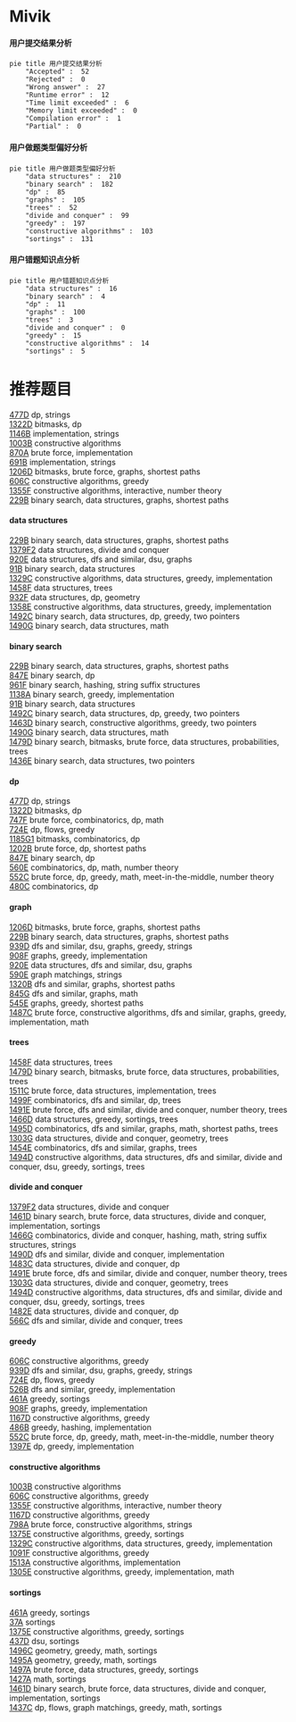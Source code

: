 # Mivik
<!-- tabs:start -->
#### **用户提交结果分析**

```mermaid
pie title 用户提交结果分析
    "Accepted" :  52
    "Rejected" :  0
    "Wrong answer" :  27
    "Runtime error" :  12
    "Time limit exceeded" :  6
    "Memory limit exceeded" :  0
    "Compilation error" :  1
    "Partial" :  0
```
#### **用户做题类型偏好分析**

```mermaid
pie title 用户做题类型偏好分析
    "data structures" :  210
    "binary search" :  182
    "dp" :  85
    "graphs" :  105
    "trees" :  52
    "divide and conquer" :  99
    "greedy" :  197
    "constructive algorithms" :  103
    "sortings" :  131
```
#### **用户错题知识点分析**

```mermaid
pie title 用户错题知识点分析
    "data structures" :  16
    "binary search" :  4
    "dp" :  11
    "graphs" :  100
    "trees" :  3
    "divide and conquer" :  0
    "greedy" :  15
    "constructive algorithms" :  14
    "sortings" :  5
```
<!-- tabs:end -->
# 推荐题目
[477D](http://codeforces.com/problemset/problem/477/D)		dp,
                        strings		  
[1322D](http://codeforces.com/problemset/problem/1322/D)		bitmasks,
                        dp		  
[1146B](http://codeforces.com/problemset/problem/1146/B)		implementation,
                        strings		  
[1003B](http://codeforces.com/problemset/problem/1003/B)		constructive algorithms		  
[870A](http://codeforces.com/problemset/problem/870/A)		brute force,
                        implementation		  
[691B](http://codeforces.com/problemset/problem/691/B)		implementation,
                        strings		  
[1206D](https://codeforces.com/contest/1206/problem/D)		bitmasks,
                        brute force,
                        graphs,
                        shortest paths		  
[606C](https://codeforces.com/contest/606/problem/C)		constructive algorithms,
                        greedy		  
[1355F](http://codeforces.com/problemset/problem/1355/F)		constructive algorithms,
                        interactive,
                        number theory		  
[229B](http://codeforces.com/problemset/problem/229/B)		binary search,
                        data structures,
                        graphs,
                        shortest paths		  
<!-- tabs:start -->
#### **data structures**
[229B](http://codeforces.com/problemset/problem/229/B)		binary search,
                        data structures,
                        graphs,
                        shortest paths		  
[1379F2](http://codeforces.com/problemset/problem/1379/F2)		data structures,
                        divide and conquer		  
[920E](http://codeforces.com/problemset/problem/920/E)		data structures,
                        dfs and similar,
                        dsu,
                        graphs		  
[91B](http://codeforces.com/problemset/problem/91/B)		binary search,
                        data structures		  
[1329C](http://codeforces.com/problemset/problem/1329/C)		constructive algorithms,
                        data structures,
                        greedy,
                        implementation		  
[1458F](http://codeforces.com/problemset/problem/1458/F)		data structures,
                        trees		  
[932F](http://codeforces.com/problemset/problem/932/F)		data structures,
                        dp,
                        geometry		  
[1358E](http://codeforces.com/problemset/problem/1358/E)		constructive algorithms,
                        data structures,
                        greedy,
                        implementation		  
[1492C](http://codeforces.com/problemset/problem/1492/C)		binary search,
                        data structures,
                        dp,
                        greedy,
                        two pointers		  
[1490G](http://codeforces.com/problemset/problem/1490/G)		binary search,
                        data structures,
                        math		  
#### **binary search**
[229B](http://codeforces.com/problemset/problem/229/B)		binary search,
                        data structures,
                        graphs,
                        shortest paths		  
[847E](http://codeforces.com/problemset/problem/847/E)		binary search,
                        dp		  
[961F](http://codeforces.com/problemset/problem/961/F)		binary search,
                        hashing,
                        string suffix structures		  
[1138A](http://codeforces.com/problemset/problem/1138/A)		binary search,
                        greedy,
                        implementation		  
[91B](http://codeforces.com/problemset/problem/91/B)		binary search,
                        data structures		  
[1492C](http://codeforces.com/problemset/problem/1492/C)		binary search,
                        data structures,
                        dp,
                        greedy,
                        two pointers		  
[1463D](http://codeforces.com/problemset/problem/1463/D)		binary search,
                        constructive algorithms,
                        greedy,
                        two pointers		  
[1490G](http://codeforces.com/problemset/problem/1490/G)		binary search,
                        data structures,
                        math		  
[1479D](http://codeforces.com/problemset/problem/1479/D)		binary search,
                        bitmasks,
                        brute force,
                        data structures,
                        probabilities,
                        trees		  
[1436E](http://codeforces.com/problemset/problem/1436/E)		binary search,
                        data structures,
                        two pointers		  
#### **dp**
[477D](http://codeforces.com/problemset/problem/477/D)		dp,
                        strings		  
[1322D](http://codeforces.com/problemset/problem/1322/D)		bitmasks,
                        dp		  
[747F](http://codeforces.com/problemset/problem/747/F)		brute force,
                        combinatorics,
                        dp,
                        math		  
[724E](http://codeforces.com/problemset/problem/724/E)		dp,
                        flows,
                        greedy		  
[1185G1](http://codeforces.com/problemset/problem/1185/G1)		bitmasks,
                        combinatorics,
                        dp		  
[1202B](http://codeforces.com/problemset/problem/1202/B)		brute force,
                        dp,
                        shortest paths		  
[847E](http://codeforces.com/problemset/problem/847/E)		binary search,
                        dp		  
[560E](https://codeforces.com/contest/560/problem/E)		combinatorics,
                        dp,
                        math,
                        number theory		  
[552C](http://codeforces.com/problemset/problem/552/C)		brute force,
                        dp,
                        greedy,
                        math,
                        meet-in-the-middle,
                        number theory		  
[480C](https://codeforces.com/contest/480/problem/C)		combinatorics,
                        dp		  
#### **graph**
[1206D](https://codeforces.com/contest/1206/problem/D)		bitmasks,
                        brute force,
                        graphs,
                        shortest paths		  
[229B](http://codeforces.com/problemset/problem/229/B)		binary search,
                        data structures,
                        graphs,
                        shortest paths		  
[939D](http://codeforces.com/problemset/problem/939/D)		dfs and similar,
                        dsu,
                        graphs,
                        greedy,
                        strings		  
[908F](http://codeforces.com/problemset/problem/908/F)		graphs,
                        greedy,
                        implementation		  
[920E](http://codeforces.com/problemset/problem/920/E)		data structures,
                        dfs and similar,
                        dsu,
                        graphs		  
[590E](http://codeforces.com/problemset/problem/590/E)		graph matchings,
                        strings		  
[1320B](http://codeforces.com/problemset/problem/1320/B)		dfs and similar,
                        graphs,
                        shortest paths		  
[845G](http://codeforces.com/problemset/problem/845/G)		dfs and similar,
                        graphs,
                        math		  
[545E](http://codeforces.com/problemset/problem/545/E)		graphs,
                        greedy,
                        shortest paths		  
[1487C](http://codeforces.com/problemset/problem/1487/C)		brute force,
                        constructive algorithms,
                        dfs and similar,
                        graphs,
                        greedy,
                        implementation,
                        math		  
#### **trees**
[1458F](http://codeforces.com/problemset/problem/1458/F)		data structures,
                        trees		  
[1479D](http://codeforces.com/problemset/problem/1479/D)		binary search,
                        bitmasks,
                        brute force,
                        data structures,
                        probabilities,
                        trees		  
[1511C](http://codeforces.com/problemset/problem/1511/C)		brute force,
                        data structures,
                        implementation,
                        trees		  
[1499F](http://codeforces.com/problemset/problem/1499/F)		combinatorics,
                        dfs and similar,
                        dp,
                        trees		  
[1491E](http://codeforces.com/problemset/problem/1491/E)		brute force,
                        dfs and similar,
                        divide and conquer,
                        number theory,
                        trees		  
[1466D](http://codeforces.com/problemset/problem/1466/D)		data structures,
                        greedy,
                        sortings,
                        trees		  
[1495D](http://codeforces.com/problemset/problem/1495/D)		combinatorics,
                        dfs and similar,
                        graphs,
                        math,
                        shortest paths,
                        trees		  
[1303G](http://codeforces.com/problemset/problem/1303/G)		data structures,
                        divide and conquer,
                        geometry,
                        trees		  
[1454E](http://codeforces.com/problemset/problem/1454/E)		combinatorics,
                        dfs and similar,
                        graphs,
                        trees		  
[1494D](http://codeforces.com/problemset/problem/1494/D)		constructive algorithms,
                        data structures,
                        dfs and similar,
                        divide and conquer,
                        dsu,
                        greedy,
                        sortings,
                        trees		  
#### **divide and conquer**
[1379F2](http://codeforces.com/problemset/problem/1379/F2)		data structures,
                        divide and conquer		  
[1461D](http://codeforces.com/problemset/problem/1461/D)		binary search,
                        brute force,
                        data structures,
                        divide and conquer,
                        implementation,
                        sortings		  
[1466G](http://codeforces.com/problemset/problem/1466/G)		combinatorics,
                        divide and conquer,
                        hashing,
                        math,
                        string suffix structures,
                        strings		  
[1490D](http://codeforces.com/problemset/problem/1490/D)		dfs and similar,
                        divide and conquer,
                        implementation		  
[1483C](https://codeforces.com/contest/1483/problem/C)		data structures,
                        divide and conquer,
                        dp		  
[1491E](http://codeforces.com/problemset/problem/1491/E)		brute force,
                        dfs and similar,
                        divide and conquer,
                        number theory,
                        trees		  
[1303G](http://codeforces.com/problemset/problem/1303/G)		data structures,
                        divide and conquer,
                        geometry,
                        trees		  
[1494D](http://codeforces.com/problemset/problem/1494/D)		constructive algorithms,
                        data structures,
                        dfs and similar,
                        divide and conquer,
                        dsu,
                        greedy,
                        sortings,
                        trees		  
[1482E](http://codeforces.com/problemset/problem/1482/E)		data structures,
                        divide and conquer,
                        dp		  
[566C](http://codeforces.com/problemset/problem/566/C)		dfs and similar,
                        divide and conquer,
                        trees		  
#### **greedy**
[606C](https://codeforces.com/contest/606/problem/C)		constructive algorithms,
                        greedy		  
[939D](http://codeforces.com/problemset/problem/939/D)		dfs and similar,
                        dsu,
                        graphs,
                        greedy,
                        strings		  
[724E](http://codeforces.com/problemset/problem/724/E)		dp,
                        flows,
                        greedy		  
[526B](http://codeforces.com/problemset/problem/526/B)		dfs and similar,
                        greedy,
                        implementation		  
[461A](http://codeforces.com/problemset/problem/461/A)		greedy,
                        sortings		  
[908F](http://codeforces.com/problemset/problem/908/F)		graphs,
                        greedy,
                        implementation		  
[1167D](http://codeforces.com/problemset/problem/1167/D)		constructive algorithms,
                        greedy		  
[486B](http://codeforces.com/problemset/problem/486/B)		greedy,
                        hashing,
                        implementation		  
[552C](http://codeforces.com/problemset/problem/552/C)		brute force,
                        dp,
                        greedy,
                        math,
                        meet-in-the-middle,
                        number theory		  
[1397E](https://codeforces.com/contest/1397/problem/E)		dp,
                        greedy,
                        implementation		  
#### **constructive algorithms**
[1003B](http://codeforces.com/problemset/problem/1003/B)		constructive algorithms		  
[606C](https://codeforces.com/contest/606/problem/C)		constructive algorithms,
                        greedy		  
[1355F](http://codeforces.com/problemset/problem/1355/F)		constructive algorithms,
                        interactive,
                        number theory		  
[1167D](http://codeforces.com/problemset/problem/1167/D)		constructive algorithms,
                        greedy		  
[798A](http://codeforces.com/problemset/problem/798/A)		brute force,
                        constructive algorithms,
                        strings		  
[1375E](http://codeforces.com/problemset/problem/1375/E)		constructive algorithms,
                        greedy,
                        sortings		  
[1329C](http://codeforces.com/problemset/problem/1329/C)		constructive algorithms,
                        data structures,
                        greedy,
                        implementation		  
[1091F](http://codeforces.com/problemset/problem/1091/F)		constructive algorithms,
                        greedy		  
[1513A](http://codeforces.com/problemset/problem/1513/A)		constructive algorithms,
                        implementation		  
[1305E](http://codeforces.com/problemset/problem/1305/E)		constructive algorithms,
                        greedy,
                        implementation,
                        math		  
#### **sortings**
[461A](http://codeforces.com/problemset/problem/461/A)		greedy,
                        sortings		  
[37A](http://codeforces.com/problemset/problem/37/A)		sortings		  
[1375E](http://codeforces.com/problemset/problem/1375/E)		constructive algorithms,
                        greedy,
                        sortings		  
[437D](http://codeforces.com/problemset/problem/437/D)		dsu,
                        sortings		  
[1496C](https://codeforces.com/contest/1496/problem/C)		geometry,
                        greedy,
                        math,
                        sortings		  
[1495A](http://codeforces.com/problemset/problem/1495/A)		geometry,
                        greedy,
                        math,
                        sortings		  
[1497A](http://codeforces.com/problemset/problem/1497/A)		brute force,
                        data structures,
                        greedy,
                        sortings		  
[1427A](http://codeforces.com/problemset/problem/1427/A)		math,
                        sortings		  
[1461D](http://codeforces.com/problemset/problem/1461/D)		binary search,
                        brute force,
                        data structures,
                        divide and conquer,
                        implementation,
                        sortings		  
[1437C](http://codeforces.com/problemset/problem/1437/C)		dp,
                        flows,
                        graph matchings,
                        greedy,
                        math,
                        sortings		  
<!-- tabs:end -->
